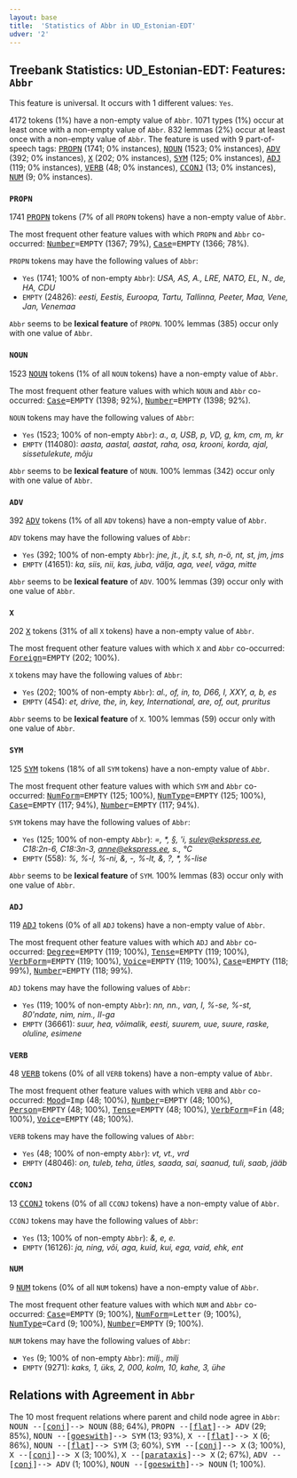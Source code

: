 ```yaml
---
layout: base
title:  'Statistics of Abbr in UD_Estonian-EDT'
udver: '2'
---
```


## Treebank Statistics: UD_Estonian-EDT: Features: `Abbr`

This feature is universal.
It occurs with 1 different values: `Yes`.

4172 tokens (1%) have a non-empty value of `Abbr`.
1071 types (1%) occur at least once with a non-empty value of `Abbr`.
832 lemmas (2%) occur at least once with a non-empty value of `Abbr`.
The feature is used with 9 part-of-speech tags: <tt><a href="et_edt-pos-PROPN.html">PROPN</a></tt> (1741; 0% instances), <tt><a href="et_edt-pos-NOUN.html">NOUN</a></tt> (1523; 0% instances), <tt><a href="et_edt-pos-ADV.html">ADV</a></tt> (392; 0% instances), <tt><a href="et_edt-pos-X.html">X</a></tt> (202; 0% instances), <tt><a href="et_edt-pos-SYM.html">SYM</a></tt> (125; 0% instances), <tt><a href="et_edt-pos-ADJ.html">ADJ</a></tt> (119; 0% instances), <tt><a href="et_edt-pos-VERB.html">VERB</a></tt> (48; 0% instances), <tt><a href="et_edt-pos-CCONJ.html">CCONJ</a></tt> (13; 0% instances), <tt><a href="et_edt-pos-NUM.html">NUM</a></tt> (9; 0% instances).

### `PROPN`

1741 <tt><a href="et_edt-pos-PROPN.html">PROPN</a></tt> tokens (7% of all `PROPN` tokens) have a non-empty value of `Abbr`.

The most frequent other feature values with which `PROPN` and `Abbr` co-occurred: <tt><a href="et_edt-feat-Number.html">Number</a></tt><tt>=EMPTY</tt> (1367; 79%), <tt><a href="et_edt-feat-Case.html">Case</a></tt><tt>=EMPTY</tt> (1366; 78%).

`PROPN` tokens may have the following values of `Abbr`:

* `Yes` (1741; 100% of non-empty `Abbr`): <em>USA, AS, A., LRE, NATO, EL, N., de, HA, CDU</em>
* `EMPTY` (24826): <em>eesti, Eestis, Euroopa, Tartu, Tallinna, Peeter, Maa, Vene, Jan, Venemaa</em>

`Abbr` seems to be **lexical feature** of `PROPN`. 100% lemmas (385) occur only with one value of `Abbr`.

### `NOUN`

1523 <tt><a href="et_edt-pos-NOUN.html">NOUN</a></tt> tokens (1% of all `NOUN` tokens) have a non-empty value of `Abbr`.

The most frequent other feature values with which `NOUN` and `Abbr` co-occurred: <tt><a href="et_edt-feat-Case.html">Case</a></tt><tt>=EMPTY</tt> (1398; 92%), <tt><a href="et_edt-feat-Number.html">Number</a></tt><tt>=EMPTY</tt> (1398; 92%).

`NOUN` tokens may have the following values of `Abbr`:

* `Yes` (1523; 100% of non-empty `Abbr`): <em>a., a, USB, p, VD, g, km, cm, m, kr</em>
* `EMPTY` (114080): <em>aasta, aastal, aastat, raha, osa, krooni, korda, ajal, sissetulekute, mõju</em>

`Abbr` seems to be **lexical feature** of `NOUN`. 100% lemmas (342) occur only with one value of `Abbr`.

### `ADV`

392 <tt><a href="et_edt-pos-ADV.html">ADV</a></tt> tokens (1% of all `ADV` tokens) have a non-empty value of `Abbr`.

`ADV` tokens may have the following values of `Abbr`:

* `Yes` (392; 100% of non-empty `Abbr`): <em>jne, jt., jt, s.t, sh, n-ö, nt, st, jm, jms</em>
* `EMPTY` (41651): <em>ka, siis, nii, kas, juba, välja, aga, veel, väga, mitte</em>

`Abbr` seems to be **lexical feature** of `ADV`. 100% lemmas (39) occur only with one value of `Abbr`.

### `X`

202 <tt><a href="et_edt-pos-X.html">X</a></tt> tokens (31% of all `X` tokens) have a non-empty value of `Abbr`.

The most frequent other feature values with which `X` and `Abbr` co-occurred: <tt><a href="et_edt-feat-Foreign.html">Foreign</a></tt><tt>=EMPTY</tt> (202; 100%).

`X` tokens may have the following values of `Abbr`:

* `Yes` (202; 100% of non-empty `Abbr`): <em>al., of, in, to, D66, I, XXY, a, b, es</em>
* `EMPTY` (454): <em>et, drive, the, in, key, International, are, of, out, pruritus</em>

`Abbr` seems to be **lexical feature** of `X`. 100% lemmas (59) occur only with one value of `Abbr`.

### `SYM`

125 <tt><a href="et_edt-pos-SYM.html">SYM</a></tt> tokens (18% of all `SYM` tokens) have a non-empty value of `Abbr`.

The most frequent other feature values with which `SYM` and `Abbr` co-occurred: <tt><a href="et_edt-feat-NumForm.html">NumForm</a></tt><tt>=EMPTY</tt> (125; 100%), <tt><a href="et_edt-feat-NumType.html">NumType</a></tt><tt>=EMPTY</tt> (125; 100%), <tt><a href="et_edt-feat-Case.html">Case</a></tt><tt>=EMPTY</tt> (117; 94%), <tt><a href="et_edt-feat-Number.html">Number</a></tt><tt>=EMPTY</tt> (117; 94%).

`SYM` tokens may have the following values of `Abbr`:

* `Yes` (125; 100% of non-empty `Abbr`): <em>=, *, §, 'i, sulev@ekspress.ee, C18:2n-6, C18:3n-3, anne@ekspress.ee, s., °C</em>
* `EMPTY` (558): <em>%, %-l, %-ni, &amp;, -, %-lt, &, ?, *, %-lise</em>

`Abbr` seems to be **lexical feature** of `SYM`. 100% lemmas (83) occur only with one value of `Abbr`.

### `ADJ`

119 <tt><a href="et_edt-pos-ADJ.html">ADJ</a></tt> tokens (0% of all `ADJ` tokens) have a non-empty value of `Abbr`.

The most frequent other feature values with which `ADJ` and `Abbr` co-occurred: <tt><a href="et_edt-feat-Degree.html">Degree</a></tt><tt>=EMPTY</tt> (119; 100%), <tt><a href="et_edt-feat-Tense.html">Tense</a></tt><tt>=EMPTY</tt> (119; 100%), <tt><a href="et_edt-feat-VerbForm.html">VerbForm</a></tt><tt>=EMPTY</tt> (119; 100%), <tt><a href="et_edt-feat-Voice.html">Voice</a></tt><tt>=EMPTY</tt> (119; 100%), <tt><a href="et_edt-feat-Case.html">Case</a></tt><tt>=EMPTY</tt> (118; 99%), <tt><a href="et_edt-feat-Number.html">Number</a></tt><tt>=EMPTY</tt> (118; 99%).

`ADJ` tokens may have the following values of `Abbr`:

* `Yes` (119; 100% of non-empty `Abbr`): <em>nn, nn., van, I, %-se, %-st, 80'ndate, nim, nim., II-ga</em>
* `EMPTY` (36661): <em>suur, hea, võimalik, eesti, suurem, uue, suure, raske, oluline, esimene</em>

### `VERB`

48 <tt><a href="et_edt-pos-VERB.html">VERB</a></tt> tokens (0% of all `VERB` tokens) have a non-empty value of `Abbr`.

The most frequent other feature values with which `VERB` and `Abbr` co-occurred: <tt><a href="et_edt-feat-Mood.html">Mood</a></tt><tt>=Imp</tt> (48; 100%), <tt><a href="et_edt-feat-Number.html">Number</a></tt><tt>=EMPTY</tt> (48; 100%), <tt><a href="et_edt-feat-Person.html">Person</a></tt><tt>=EMPTY</tt> (48; 100%), <tt><a href="et_edt-feat-Tense.html">Tense</a></tt><tt>=EMPTY</tt> (48; 100%), <tt><a href="et_edt-feat-VerbForm.html">VerbForm</a></tt><tt>=Fin</tt> (48; 100%), <tt><a href="et_edt-feat-Voice.html">Voice</a></tt><tt>=EMPTY</tt> (48; 100%).

`VERB` tokens may have the following values of `Abbr`:

* `Yes` (48; 100% of non-empty `Abbr`): <em>vt, vt., vrd</em>
* `EMPTY` (48046): <em>on, tuleb, teha, ütles, saada, sai, saanud, tuli, saab, jääb</em>

### `CCONJ`

13 <tt><a href="et_edt-pos-CCONJ.html">CCONJ</a></tt> tokens (0% of all `CCONJ` tokens) have a non-empty value of `Abbr`.

`CCONJ` tokens may have the following values of `Abbr`:

* `Yes` (13; 100% of non-empty `Abbr`): <em>&, e, e.</em>
* `EMPTY` (16126): <em>ja, ning, või, aga, kuid, kui, ega, vaid, ehk, ent</em>

### `NUM`

9 <tt><a href="et_edt-pos-NUM.html">NUM</a></tt> tokens (0% of all `NUM` tokens) have a non-empty value of `Abbr`.

The most frequent other feature values with which `NUM` and `Abbr` co-occurred: <tt><a href="et_edt-feat-Case.html">Case</a></tt><tt>=EMPTY</tt> (9; 100%), <tt><a href="et_edt-feat-NumForm.html">NumForm</a></tt><tt>=Letter</tt> (9; 100%), <tt><a href="et_edt-feat-NumType.html">NumType</a></tt><tt>=Card</tt> (9; 100%), <tt><a href="et_edt-feat-Number.html">Number</a></tt><tt>=EMPTY</tt> (9; 100%).

`NUM` tokens may have the following values of `Abbr`:

* `Yes` (9; 100% of non-empty `Abbr`): <em>milj., milj</em>
* `EMPTY` (9271): <em>kaks, 1, üks, 2, 000, kolm, 10, kahe, 3, ühe</em>

## Relations with Agreement in `Abbr`

The 10 most frequent relations where parent and child node agree in `Abbr`:
<tt>NOUN --[<tt><a href="et_edt-dep-conj.html">conj</a></tt>]--> NOUN</tt> (88; 64%),
<tt>PROPN --[<tt><a href="et_edt-dep-flat.html">flat</a></tt>]--> ADV</tt> (29; 85%),
<tt>NOUN --[<tt><a href="et_edt-dep-goeswith.html">goeswith</a></tt>]--> SYM</tt> (13; 93%),
<tt>X --[<tt><a href="et_edt-dep-flat.html">flat</a></tt>]--> X</tt> (6; 86%),
<tt>NOUN --[<tt><a href="et_edt-dep-flat.html">flat</a></tt>]--> SYM</tt> (3; 60%),
<tt>SYM --[<tt><a href="et_edt-dep-conj.html">conj</a></tt>]--> X</tt> (3; 100%),
<tt>X --[<tt><a href="et_edt-dep-conj.html">conj</a></tt>]--> X</tt> (3; 100%),
<tt>X --[<tt><a href="et_edt-dep-parataxis.html">parataxis</a></tt>]--> X</tt> (2; 67%),
<tt>ADV --[<tt><a href="et_edt-dep-conj.html">conj</a></tt>]--> ADV</tt> (1; 100%),
<tt>NOUN --[<tt><a href="et_edt-dep-goeswith.html">goeswith</a></tt>]--> NOUN</tt> (1; 100%).

